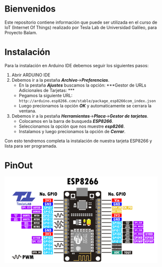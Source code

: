 # Bienvenidos 
Este repositorio contiene información que puede ser utilizada en el curso de IoT (Internet Of Things) realizado por Tesla Lab de Universidad Galileo, para Proyecto Balam.

# Instalación

Para la instalación en Arduino IDE debemos seguir los siguientes pasos:

1. Abrir ARDUINO IDE
2. Debemos ir a la pestaña ***Archivo***->***Preferencias***.
	- En la pestaña ***Ajustes*** buscamos la opción: ***Gestor de URLs Adicionales de Tarjetas: ***
	- Pegamos la siguiente URL: `http://arduino.esp8266.com/stable/package_esp8266com_index.json`
	- Luego precionamos la opción ***OK*** y automaticamente se cerrara la ventana.
3. Debemos ir a la pestaña ***Herramientas***->***Placa***->***Gestor de tarjetas***.
	- Colocamos en la barra de busqueda ***ESP8266***.
	- Seleccionamos la opción que nos muestre ***esp8266***.
	- Instalamos y luego precionamos la opción de ***Cerrar***.

Con esto tendremos completa la instalación de nuestra tarjeta ESP8266 y lista para ser programada.	 

# PinOut
![](/Img/PINOUT_ESP8266.png)
